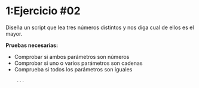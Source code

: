 # 1:Ejercicio #02

Diseña un script que lea tres números distintos y nos diga cual de ellos es el mayor.

**Pruebas necesarias:**
* Comprobar si ambos parámetros son números
* Comprobar si uno o varios parámetros son cadenas
* Comprueba si todos los parámetros son iguales

```javascript
	...
```






